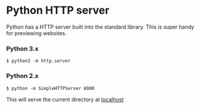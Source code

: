 # Python HTTP server 

Python has a HTTP server built into the standard library. This is super handy for previewing websites.

### Python 3.x
```
$ python3 -m http.server
```

### Python 2.x
```
$ python -m SimpleHTTPServer 8000
```

This will serve the current directory at [localhost](http://localhost:8000)